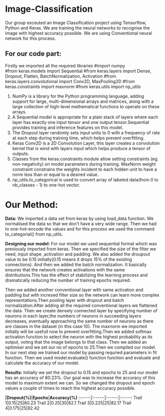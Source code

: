 # Image-Classification
Our group exceuted an Image Classification project using Tensorflow, Python and Keras.
We are training the neural networks to recognise the image with highest accuracy possible. We are using Conventional neural network for this process.

## For our code part:
Firstly we imported all the required libraries
#import numpy                                                                     
#from keras.models import Sequential
#from keras.layers import Dense, Dropout, Flatten, BatchNormalization, Activation
#from keras.layers.convolutional import Conv2D, MaxPooling2D
#from keras.constraints import maxnorm
#from keras.utils import np_utils

1. NumPy is a library for the Python programming language, adding support for large, multi-dimensional arrays and matrices, along with a large collection of high-level mathematical functions to operate on these arrays.
2. A Sequential model is appropriate for a plain stack of layers where each layer has exactly one input tensor and one output tensor.Sequential provides training and inference features on this model.
3. The Dropout layer randomly sets input units to 0 with a frequency of rate at each step during training time, which helps prevent overfitting.
4. Keras Conv2D is a 2D Convolution Layer, this layer creates a convolution kernel that is wind with layers input which helps produce a tensor of outputs.
5. Classes from the keras.constraints module allow setting constraints (eg. non-negativity) on model parameters during training. MaxNorm weight constraint constrains the weights incident to each hidden unit to have a norm less than or equal to a desired value.
6. np_utils.to_categorical is used to convert array of labeled data(from 0 to nb_classes - 1) to one-hot vector.


# Our Method:
**Data:** We imported a data set from keras by using load_data function. We normalised the data so that we don't have a very wide range. Then we had to one-hot-encode the values and for this process we used the command to_categorial() from np_utils.

**Designing our model:** For our model we used sequential format which was previously imported from keras. Then we specified the size of the filter we need, input shape ,activation and padding. We also added the droupout value to be 0.15 initially(0.15 means it drops 15% of the existing connections). And then we added the batch normalization. It basically ensures that the network creates activations with the same distributions.This has the effect of stabilizing the learning process and dramatically reducing the number of training epochs required.

Then we added another conventional layer with same activation and padding but with incresed filter size so the network can learn more complex representations.Then pooling layer with dropout and batch normalization.After adding all the required conventional layers we flattened the data. Then we create densely connected layer by specifying number of neurons in each layer,the numbers of neurons in succeeding layers decreases, eventually approaching the same number of neurons as there are classes in the dataset (in this case 10). The maxnorm we imported initially will be usefull now to prevent overfitting.Then we added softmax activation function to select the neuron with the highest probability as its output, voting that the image belongs to that class. Then we added an optimiser and we set our no of epochs to 25.Then we compiled our model. In our next step we trained our model by passing requried parameters in fit function. Then we used model.evaluate() function function and evaluate and calculate the accuracy of our model. 

**Results:** 
Initially we set the dropout to 0.15 and epochs to 25 and our model has an accuracy of 80.23%. Our goal was to increase the accuracy of this model to maximum extent we can. So we changed the dropout and epoch values a couple of times to reach the highest accuracy possible.

 |**Dropout(%)**|**Epochs**|**Accuracy(%)**
:-----:|:-----:|:-----:|:-----:
Trail 1|0.15|25|80.23
Trail 2|0.25|30|82.1
Trail 3|0.225|25|82.17
Trail 4|0.175|25|82.42








